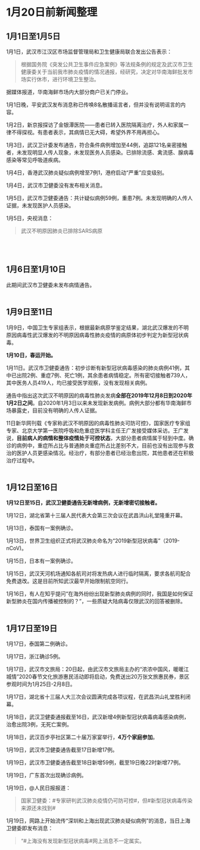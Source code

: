 # 1月20日前新闻整理

## 1月1日至1月5日

1月1日，武汉市江汉区市场监督管理局和卫生健康局联合发出公告表示：
>根据国务院《突发公共卫生事件应急案例》等法规条例的规定及武汉市卫生健康委关于当前我市肺炎疫情的情况通报，经研究，决定对华南海鲜批发市场实行休市，进行环境卫生整治。

据媒体报道，华南海鲜市场内大部分商户已关门停业。

1月1日晚，平安武汉发布消息称已传唤8名散播谣言者，但并没有说明谣言的内容。

1月2日，新京报探访了金银潭医院——患者已转入医院隔离治疗，外人和家属一律不得探视。有患者表示，其病情已无大碍，希望外界不用再担心。

1月3日，武汉卫计委发布通告，符合条件病例增加至44例，追踪121名亲密接触者，未发现明显人传人现象，未发现医务人员感染。已排除流感、禽流感、腺病毒感染等常见呼吸道疾病。

1月4日，香港武汉肺炎疑似病例增至7例1，港府启动“严重”应变级别。

1月4日，武汉市卫健委没有发布相关消息。

1月5日，武汉市卫健委通告：共计疑似病例59例，重患7例。未发现明确的人传人证据，未发现医护人员感染。

1月5日，央视消息：
>武汉不明原因肺炎已排除SARS病原

<br/><br/>

## 1月6日至1月10日

此期间武汉市卫健委未发布病情通告。<br/><br/>

## 1月9日至11日

1月9日，中国卫生专家组表示，根据最新病原学鉴定结果，湖北武汉爆发的不明原因病毒性武汉爆发的不明原因病毒性肺炎疫情的病原体初步判定为新型冠状病毒。

**1月10日，春运开始。**

1月11日。武汉市卫健委通告：初步诊断有新型冠状病毒感染的肺炎病例41例，其中已出院2例、重症7例、死亡1例，其余患者病情稳定。所有密切接触者739人，其中医务人员419人，均已接受医学观察，没有发现相关病例。

通告中指出这次武汉不明原因的病毒性肺炎发病**全部在2019年12月8日到2020年1月2日之间**。自2020年1月3日以来未发现新发病例。病例大部分都有华南海鲜市场暴露史，目前没有明确的人传人证据。

11日新华网刊载《专家称武汉不明原因的病毒性肺炎可防可控》，国家医疗专家组专家、北京大学第一医院呼吸和危重症医学科主任王广发接受媒体采访。王广发说，**目前病人的病情和整体疫情处于可控状态**，大部分患者病情属于轻到中度。确诊的病例中，重症所占比与普通肺炎重症所占比差别不大，目前也没有出现参与救治的医护人员更感染情况。经治疗，有部分患者已经治愈出院，其他患者还在积极治疗过程中。<br/><br/>

## 1月12日至16日

**1月12日至15日，武汉卫健委通告无新增病例，无新增密切接触者。**

1月12日，湖北省第十三届人民代表大会第三次会议在武昌洪山礼堂隆重开幕。

1月13日，泰国有一案例确诊。

1月13日，世界卫生组织正式将武汉肺炎命名为“2019新型冠状病毒”（2019-nCoV)。

1月15日，日本有一案例确诊。

1月15日，武汉天河机场通知各航司对将发热病人进行临时隔离，要求各航司配合免费退改。这是目前所知武汉最早开始限制航空同行。

1月16日，有人在知乎提问“在海外纷纷出现新型肺炎病例的同时，我国是如何保证新型肺炎在国内传播被控制的？”，一些质疑大陆病毒仅限武汉的回答被删除。<br/><br/>

## 1月17日至19日

1月17日，泰国第二例确诊。

1月17日，浙江确诊5例。

1月17日，武汉市文旅局：20日起，由武汉市文旅局主办的“浓浓中国风，暖暖江城情”2020春节文化旅游惠民活动即将启动，免费送出20万张文旅惠民券，景区参观时间为1月25日-2月8日。

1月17日，湖北省十三届人大三次会议圆满完成各项议程，在武昌洪山礼堂胜利闭幕。

1月18日，武汉卫健委通报截至16日，武汉新增4例新型冠状病毒病毒感染病例，治愈出院3例，无死亡案例。

1月18日，武汉百步亭社区第二十届万家宴举行，**4万个家庭参加**。

1月19日，武汉市卫健委通告截至17日新增17例。

1月19日，武汉市卫健委通告截至18日新增59例，截至19日晚22时新增77例。

1月19日，广东首次出现确诊病例。

1月19日，@人民日报报道：
>国家卫健委：#专家研判武汉肺炎疫情仍可防可控#，但#新型冠状病毒传染来源还未找到#

1月19日，网路上开始流传“深圳和上海出现武汉肺炎疑似病例”的消息，当日上海卫健委即发布消息：
>“#上海没有发现新型冠状病毒#网上消息不一定属实。






